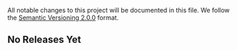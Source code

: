 All notable changes to this project will be documented in this file.
We follow the [Semantic Versioning 2.0.0](http://semver.org/) format.


## No Releases Yet